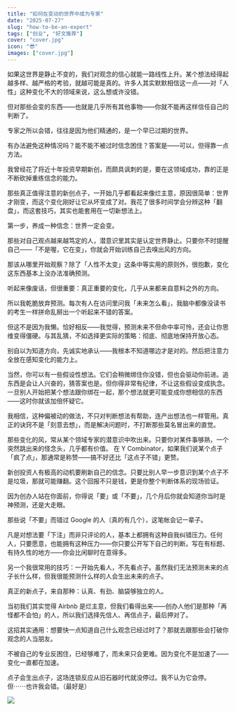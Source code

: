 ```yaml
---
title: "如何在变动的世界中成为专家"
date: "2025-07-27"
slug: "how-to-be-an-expert"
tags: ["创业", "好文推荐"]
cover: "cover.jpg"
icon: "😎"
images: ["cover.jpg"]
---
```

如果这世界是静止不变的，我们对观念的信心就能一路线性上升。某个想法经得起越多样、越严格的考验，就越可能是真的。许多人其实默默相信这一点——对「人性」这种变化不大的领域来说，这么想或许没错。



但对那些会变的东西——也就是几乎所有其他事物——你就不能再这样信任自己的判断了。



专家之所以会错，往往是因为他们精通的，是一个早已过期的世界。



有办法避免这种情况吗？能不能不被过时信念困住？答案是——可以，但得靠一点方法。



我曾经花了将近十年投资早期新创，而颇具讽刺的是，要在这领域成功，靠的正是不断砍掉重练信念的能力。



那些真正值得注意的新创点子，一开始几乎都看起来像烂主意，原因很简单：世界才刚变，而这个变化刚好让它从坏变成了对。我花了很多时间学会分辨这种「翻盘」，而这套技巧，其实也能套用在一切新想法上。



第一步，养成一种信念：世界一定会变。



那些对自己观点越来越笃定的人，潜意识里其实是认定世界静止。只要你不时提醒自己——「不是喔，它在变」，你就会开始训练自己去嗅出风的方向。



那该从哪里开始观察？除了「人性不太变」这条中等实用的原则外，很抱歉，变化这东西基本上没办法准确预测。



听起来像废话，但很重要：真正重要的变化，几乎从来都来自意料之外的方向。



所以我乾脆放弃预测。每次有人在访问里问我「未来怎么看」，我脑中都像没读书的考生一样拼命乱掰出一个听起来不错的答案。



但这不是因为我懒。恰好相反——我觉得，预测未来不但命中率可怜，还会让你思维变得僵硬。与其乱猜，不如选择更实际的策略：彻底、彻底地保持开放心态。



别自以为知道方向，先诚实地承认——我根本不知道哪边才是对的。然后把注意力全放在感知变化的能力上。



当然，你可以有一些假设性想法。它们会稍微绑住你没错，但也会驱动你前进。追东西是会让人兴奋的，猜答案也是。但你得非常有纪律，不让这些假设变成执念。
一旦别人开始把某个想法跟你绑在一起，那个想法就更可能变成你想相信的东西——这时你就该加倍怀疑它。



我相信，这种偏被动的做法，不只对判断想法有帮助，连产出想法也一样管用。真正的诀窍不是「刻意去想」，而是解决问题时，不打断那些莫名冒出来的直觉。



那些变化的风，常从某个领域专家的潜意识中吹出来。只要你对某件事够熟，一个突然跳出来的怪念头，几乎都有价值。
在 Y Combinator，如果我们说某个点子「疯了点」，那通常是称赞——搞不好还比「这点子不错」更赞。



新创投资人有极高的动机要刷新自己的信念。只要比别人早一步意识到某个点子不是垃圾，那就可能赚翻。这个回报不只是钱，更是你整个判断体系的现场验证。



因为创办人站在你面前，你得说「要」或「不要」，几个月后你就会知道你当时是神预测，还是大走眼。



那些说「不要」而错过 Google 的人（真的有几个），这笔帐会记一辈子。



凡是对想法要「下注」而非只评论的人，基本上都拥有这种自我纠错压力。任何人，只要愿意，也能拥有这种压力——你只要公开写下自己的判断。写在有标题、有持久性的地方——你会比闲聊时在意得多。



另一个我很常用的技巧：一开始先看人，不先看点子。虽然我们无法预测未来的点子长什么样，但我很能预测什么样的人会生出未来的点子。



真正的新点子，来自那种：认真、有劲、脑袋够独立的人。



当初我们其实觉得 Airbnb 是烂主意，但我们看得出来——创办人他们是那种「再怪都不会怕」的人，所以我们选择先信人、再信点子，最后押对了。



这招其实通用：想要快一点知道自己什么观念已经过时了？那就去跟那些会打破你观念的人当朋友。



不被自己的专业反困住，已经够难了，而未来只会更难。因为变化不是加速了——变化一直都在加速。



点子会生出点子，这场连锁反应从旧石器时代就没停过。我不认为它会停。
但⋯⋯也许我会错。（最好是）




![](https://prod-files-secure.s3.us-west-2.amazonaws.com/112d0858-5090-4d34-a606-b75eb8d65fd2/46476355-9cf3-4e99-9b7a-3531bc426380/1000202064.png?X-Amz-Algorithm=AWS4-HMAC-SHA256&X-Amz-Content-Sha256=UNSIGNED-PAYLOAD&X-Amz-Credential=ASIAZI2LB46657FYOBDW%2F20250902%2Fus-west-2%2Fs3%2Faws4_request&X-Amz-Date=20250902T051337Z&X-Amz-Expires=3600&X-Amz-Security-Token=IQoJb3JpZ2luX2VjELz%2F%2F%2F%2F%2F%2F%2F%2F%2F%2FwEaCXVzLXdlc3QtMiJHMEUCIDAMlO8fDi5OKiOzzR%2FTr4lYVOxcTIk44499J9CNP6rdAiEAq%2BuLTabL285IaBEtfk%2FcgBx2GqTXeQtf%2FIgxxfreRMsq%2FwMIJRAAGgw2Mzc0MjMxODM4MDUiDNSxitbvQ1sNTYlOYSrcA5gG8FFmrw4M08%2Fg%2BaEUR1paYbSkj6rDxRl9O0GuKROWItYvV1DJtTwy124M93AECoEe%2FmghHm8%2B1hQqF5BNKYHF5xnDG3gED2wVv91TjqQKg9orDs8IU%2BXeRZOjVTxTFsQdAyKUjoYla7EeFwiCxtWkx%2F1deZHIKQn9wpFjPASWbgf621eez3lzpcz55TSAoXqf%2F9IlTuppSn%2B3OvF%2BlxoKsTraXB91wjVCXw0C4sYrzG0MdLfIcl6ksotUmWxZnga7IKhsUFc%2FIzoyQTmsyTzZN10M9uAUKQpgYyuksZEpFkyN74iEd3hR%2FBZxOps%2B3qjDa4C28Xf55%2BIGbDdaTi3qhUCkDk0l8Kv8S2sUCEo9DqeEM2ke3HAaNsUZm2XaxBRGvEZqU6lm4eo7kvJGSwyJUiX1kw3rCIfPr3zzII71Zc5I8LmMTL1Co4pwDCekVYQxPmBqyakKkoLgKdHyO66I0BNBZOm57HzYiGVJ5WbkyqMhM%2FaALJ0EpKhdRMQ2sFxX09y8Q9DMhNZuOVtB5ojLJOIDV%2Ba9YYG4VsShW1zQjhaZeEAV423bX1nwVu%2FpTHpGOc5S60uj11Mf5ZTHrvgC%2FyTbSSk%2FdWtgfbmH21x1LTAR0zpOLuA1idZLMI7f2cUGOqUBK0TJ5e49b%2F5%2B7h3A0lus%2Fc%2BM2%2Br5FDP%2Fu6tIgH1HJ99Jyz5c9bd%2FIoD2zkmWSIYbvD9BMgDyM%2BUEXwlcfjKpvgrQdr1rQQle86SSqPQ7JDsU3kN91n6FfDlBFM1HdK6og8Z%2FS4mEbs9vV9PKi9NnIu5hOk%2BG81O8JYdzjFP%2BEYR%2BP%2FzUxgHYdfwOjPXL04WlnG2O2z7jN4eSy95%2F%2BeW1%2BjQdztRa&X-Amz-Signature=05ebe2cc1655c370050bba0d5119836d7d2bc65447d9f9df92d9b76ce437a9e2&X-Amz-SignedHeaders=host&x-amz-checksum-mode=ENABLED&x-id=GetObject)

